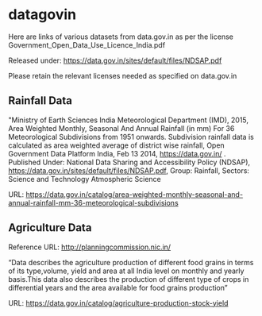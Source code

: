 # datagovin
Here are links of various datasets from data.gov.in as per the license Government_Open_Data_Use_Licence_India.pdf

Released under: https://data.gov.in/sites/default/files/NDSAP.pdf

Please retain the relevant licenses needed as specified on data.gov.in

## Rainfall Data

"Ministry of Earth Sciences India Meteorological Department (IMD), 2015, Area Weighted Monthly, Seasonal And Annual Rainfall (in mm) For 36 Meteorological Subdivisions from 1951 onwards. Subdivision rainfall data is calculated as area weighted average of district wise rainfall, Open Government Data Platform India, Feb 13 2014, https://data.gov.in/ . Published Under: National Data Sharing and Accessibility Policy (NDSAP), https://data.gov.in/sites/default/files/NDSAP.pdf, Group: Rainfall, Sectors: Science and Technology Atmospheric Science

URL: https://data.gov.in/catalog/area-weighted-monthly-seasonal-and-annual-rainfall-mm-36-meteorological-subdivisions

## Agriculture Data

Reference URL: http://planningcommission.nic.in/

“Data describes the agriculture production of different food grains in terms of its type,volume, yield and area at all India level on monthly and yearly basis.This data also describes the production of different type of crops in differential years and the area available for food grains production”

URL: https://data.gov.in/catalog/agriculture-production-stock-yield


